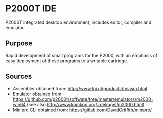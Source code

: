 # P2000T IDE

P2000T integrated desktop environment, includes editor, compiler and emulator.

## Purpose
Rapid development of small programs for the P2000, with an emphasis of easy deployment of these programs to a writable cartridge.

## Sources
* Assembler obtained from: http://www.tni.nl/products/tniasm.html
* Emulator obtained from: https://github.com/p2000t/software/tree/master/emulators/m2000-win64 (see also http://www.komkon.org/~dekogel/m2000.html)
* Minipro CLI obtained from: https://gitlab.com/DavidGriffith/minipro/
